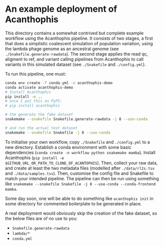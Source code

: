 # An example deployment of Acanthophis


This directory contains a somewhat contrived but complete example workflow
using the Acanthophis pipeline. It consists of two stages, a first that does a
simplistic coalescent simulation of population variation, using the lambda
phage genome as an ancestral genome (see `./Snakefile.generate-rawdata`). The
second stage applies the read qc, aligment to ref, and variant calling
pipelines from Acanthophis to call variants in this simulated dataset (see
`./Snakefile` and `./config.yml`). 


To run this pipeline, one must:

```bash
conda env create -f conda.yml -n acanthophis-demo
conda activate acanthophis-demo
# Install Acanthophis
pip install -e ..
# once I put this on PyPI:
# pip install acanthophis

# the generate the fake dataset
snakemake --snakefile Snakefile.generate-rawdata -j 8 --use-conda

# and run the actual test dataset
snakemake --snakefile Snakefile -j 8 --use-conda
```


To initialise your own workflow, copy `./Snakefile` and `./config.yml` to a new
directory. Establish a conda environment with some basic dependencies
(`conda create -n workflow python snakemake mamba`). Install Acanthophis (`pip
install -e $GITHUB_URL_OR_PATH_TO_CLONE_OF_ACANTOPHIS`). Then, collect your raw
data, and create at least the two metadata files (modelled after
`./data/rl2s.tsv` and `./data/samples.tsv`). Then, customise the config file
and Snakefile to match your intended pipeline. The pipeline can then be run
using something like `snakemake --snakefile Snakefile -j 8 --use-conda
--conda-frontend mamba`.

Some day soon, one will be able to do something like `acanthophis init` in some
directory for commented boilerplate to be generated in place.

A real deployment would obviously skip the creation of the fake dataset, so the
below files are of no use to you:

- `Snakefile.generate-rawdata`
- `lambda/*`
- `conda.yml`
